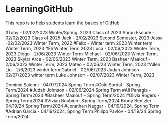 # LearningGitHub
This repo is to help students learn the basics of GitHub

#Toby - 02/02/2023 Winter/Spring, 2023
Class of 2023
Aaron Escude - 02/02/2023
Class of 2025
Jack - 2/02/2023
Second Semester, 2023 
Jesse -02/02/2023
Winter Term, 2022
#Felix - Winter term 2023
Winter term
Winter Term, 2023
#Eli Winter Term 2023
Luca  - 02/06/2023 Winter Term, 2023
Diego - 2/06/2023 Winter Term
Michael - 02/06/2023 Winter Term, 2023
Skylar Arce - 02/06/2023 Winter Term, 2023
Basheer Maalouf - 2/06/2023 
Winter Term, 2023
Mateo - 02/06/23 Winter Term, 2023
#Allen Liu - 2/6/2023 winter term
Gabriel - 02/06/2023 
Judah Johnson - 02/07/2023 winter term
Luke Johnson - 02/07/2023 Winter Term, 2023


Dominic Saienni - 04/17/2024 Spring Term
#Cole Sordal - Spring Term/2024
#Judah Johnson - 02/06/2024 Spring Term
#Ali Panagia - Spring Term/2024
#Basheer Maalouf - Spring Term/2024
#Olivia Rogers - Spring Term/2024
#Vivian Boubion- Spring Term/2024
Brody Bentzler - 04/19/24 Spring Term/2024
#Jonathan Naggar - 04/19/2024, Spring Term
#Adrian Garcia - 04/19/2024, Spring Term
Philipp Pavlov - 04/19/24 Spring Term/2024


